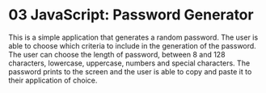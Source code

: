 # 03 JavaScript: Password Generator

This is a simple application that generates a random password. The user is able to choose which criteria to include in the generation of the password. The user can choose the length of password, between 8 and 128 characters, lowercase, uppercase, numbers and special characters. The password prints to the screen and the user is able to copy and paste it to their application of choice. 

